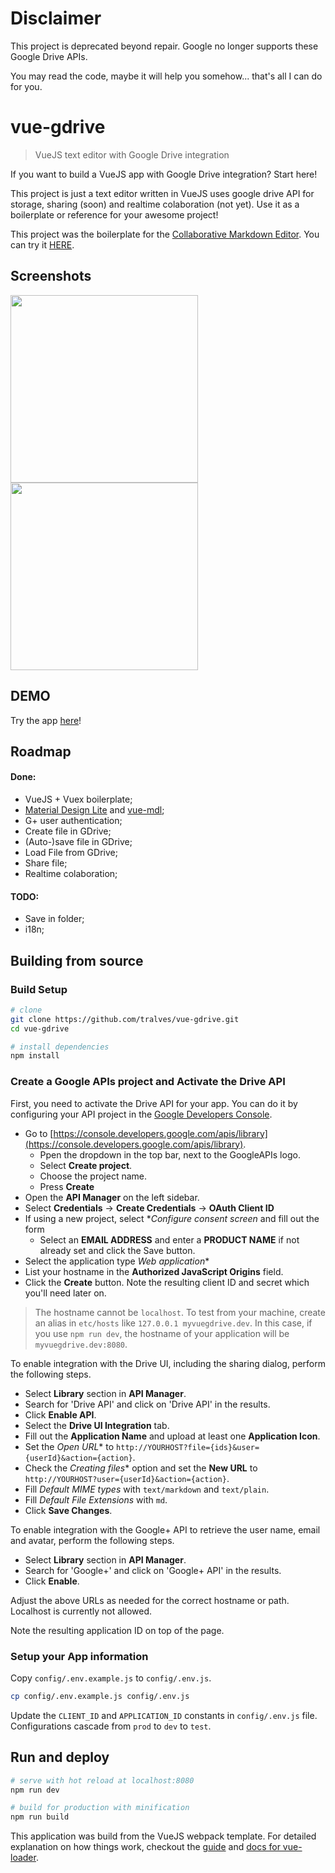 # Disclaimer

This project is deprecated beyond repair. Google no longer supports these Google Drive APIs.

You may read the code, maybe it will help you somehow... that's all I can do for you.

# vue-gdrive

> VueJS text editor with Google Drive integration

If you want to build a VueJS app with Google Drive integration? Start here!

This project is just a text editor written in VueJS uses google drive API for storage, sharing (soon) and realtime colaboration (not yet). Use it as a boilerplate or reference for your awesome project!

This project was the boilerplate for the [Collaborative Markdown Editor](https://github.com/tralves/collaborative-markdown-editor). You can try it [HERE](https://tralves.github.io/collaborative-markdown-editor/).

## Screenshots

<a href="https://cloud.githubusercontent.com/assets/2600867/17316208/638acbea-5848-11e6-88f6-c84d63d249de.jpg"><img src="https://cloud.githubusercontent.com/assets/2600867/17316208/638acbea-5848-11e6-88f6-c84d63d249de.jpg" width="300" ></a>
<a href="https://cloud.githubusercontent.com/assets/2600867/17316214/6a1bf8e4-5848-11e6-8097-d5b1b6b856db.jpg"><img src="https://cloud.githubusercontent.com/assets/2600867/17316214/6a1bf8e4-5848-11e6-8097-d5b1b6b856db.jpg" width="300" ></a>

## DEMO
Try the app [here](https://tralves.github.io/vue-gdrive/)!

## Roadmap

#### Done:
- VueJS + Vuex boilerplate;
- [Material Design Lite](https://getmdl.io/) and [vue-mdl](http://posva.net/vue-mdl/#!/installation);
- G+ user authentication;
- Create file in GDrive;
- (Auto-)save file in GDrive;
- Load File from GDrive;
- Share file;
- Realtime colaboration;

#### TODO:

- Save in folder;
- i18n;

## Building from source

### Build Setup

``` bash
# clone
git clone https://github.com/tralves/vue-gdrive.git
cd vue-gdrive

# install dependencies
npm install
```

### Create a Google APIs project and Activate the Drive API

First, you need to activate the Drive API for your app. You can do it by configuring your API project in the
[Google Developers Console](https://console.developers.google.com/).


- Go to [https://console.developers.google.com/apis/library](https://console.developers.google.com/apis/library).
    - Ppen the dropdown in the top bar, next to the GoogleAPIs logo.
    - Select **Create project**.
    - Choose the project name.
    - Press **Create**
- Open the **API Manager** on the left sidebar.
- Select **Credentials** -> **Create Credentials** -> **OAuth Client ID**
- If using a new project, select **Configure consent screen* and fill out the form
    - Select an **EMAIL ADDRESS** and enter a **PRODUCT NAME** if not already set and click the Save button.
- Select the application type *Web application**
- List your hostname in the **Authorized JavaScript Origins** field.
- Click the **Create** button. Note the resulting client ID and secret which you'll need later on.

> The hostname cannot be `localhost`. To test from your machine, create an alias in `etc/hosts` like `127.0.0.1 myvuegdrive.dev`. In this case, if you use `npm run dev`, the hostname of your application will be `myvuegdrive.dev:8080`.

To enable integration with the Drive UI, including the sharing dialog, perform the following steps.

- Select **Library** section in **API Manager**.
- Search for 'Drive API' and click on 'Drive API' in the results.
- Click **Enable API**.
- Select the **Drive UI Integration** tab.
- Fill out the **Application Name** and upload at least one **Application Icon**.
- Set the *Open URL** to `http://YOURHOST?file={ids}&user={userId}&action={action}`.
- Check the *Creating files** option and set the **New URL** to `http://YOURHOST?user={userId}&action={action}`.
- Fill *Default MIME types* with `text/markdown` and `text/plain`.
- Fill *Default File Extensions* with `md`.
- Click **Save Changes**.

To enable integration with the Google+ API to retrieve the user name, email and avatar, perform the following steps.

- Select **Library** section in **API Manager**.
- Search for 'Google+' and click on 'Google+ API' in the results.
- Click **Enable**.

Adjust the above URLs as needed for the correct hostname or path. Localhost is currently not allowed.

Note the resulting application ID on top of the page.

### Setup your App information

Copy `config/.env.example.js` to `config/.env.js`.
``` bash
cp config/.env.example.js config/.env.js
```
Update the `CLIENT_ID` and `APPLICATION_ID` constants in `config/.env.js` file. Configurations cascade from `prod` to `dev` to `test`.

## Run and deploy

``` bash
# serve with hot reload at localhost:8080
npm run dev

# build for production with minification
npm run build
```

This application was build from the VueJS webpack template. For detailed explanation on how things work, checkout the [guide](http://vuejs-templates.github.io/webpack/) and [docs for vue-loader](http://vuejs.github.io/vue-loader).
